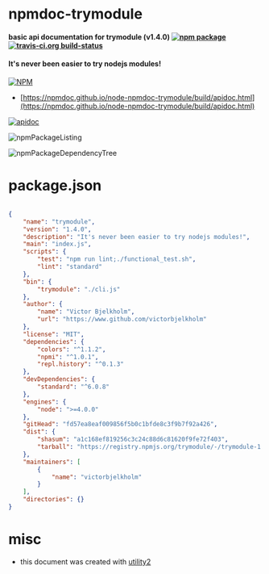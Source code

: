 # npmdoc-trymodule

#### basic api documentation for  trymodule (v1.4.0)  [![npm package](https://img.shields.io/npm/v/npmdoc-trymodule.svg?style=flat-square)](https://www.npmjs.org/package/npmdoc-trymodule) [![travis-ci.org build-status](https://api.travis-ci.org/npmdoc/node-npmdoc-trymodule.svg)](https://travis-ci.org/npmdoc/node-npmdoc-trymodule)

#### It's never been easier to try nodejs modules!

[![NPM](https://nodei.co/npm/trymodule.png?downloads=true&downloadRank=true&stars=true)](https://www.npmjs.com/package/trymodule)

- [https://npmdoc.github.io/node-npmdoc-trymodule/build/apidoc.html](https://npmdoc.github.io/node-npmdoc-trymodule/build/apidoc.html)

[![apidoc](https://npmdoc.github.io/node-npmdoc-trymodule/build/screenCapture.buildCi.browser.%252Ftmp%252Fbuild%252Fapidoc.html.png)](https://npmdoc.github.io/node-npmdoc-trymodule/build/apidoc.html)

![npmPackageListing](https://npmdoc.github.io/node-npmdoc-trymodule/build/screenCapture.npmPackageListing.svg)

![npmPackageDependencyTree](https://npmdoc.github.io/node-npmdoc-trymodule/build/screenCapture.npmPackageDependencyTree.svg)



# package.json

```json

{
    "name": "trymodule",
    "version": "1.4.0",
    "description": "It's never been easier to try nodejs modules!",
    "main": "index.js",
    "scripts": {
        "test": "npm run lint;./functional_test.sh",
        "lint": "standard"
    },
    "bin": {
        "trymodule": "./cli.js"
    },
    "author": {
        "name": "Victor Bjelkholm",
        "url": "https://www.github.com/victorbjelkholm"
    },
    "license": "MIT",
    "dependencies": {
        "colors": "^1.1.2",
        "npmi": "^1.0.1",
        "repl.history": "^0.1.3"
    },
    "devDependencies": {
        "standard": "^6.0.8"
    },
    "engines": {
        "node": ">=4.0.0"
    },
    "gitHead": "fd57ea8eaf009856f5b0c1bfde8c3f9b7f92a426",
    "dist": {
        "shasum": "a1c168ef819256c3c24c88d6c81620f9fe72f403",
        "tarball": "https://registry.npmjs.org/trymodule/-/trymodule-1.4.0.tgz"
    },
    "maintainers": [
        {
            "name": "victorbjelkholm"
        }
    ],
    "directories": {}
}
```



# misc
- this document was created with [utility2](https://github.com/kaizhu256/node-utility2)

